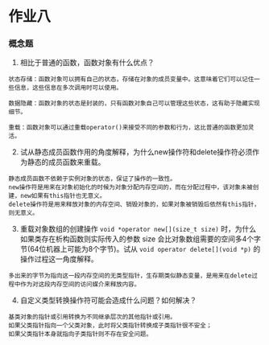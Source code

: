 # 作业八

### 概念题

1. 相比于普通的函数，函数对象有什么优点？
```
状态存储：函数对象可以拥有自己的状态，存储在对象的成员变量中。这意味着它们可以记住一些信息，这些信息在多次调用时可以使用。

数据隐藏：函数对象的状态是封装的，只有函数对象自己可以管理这些状态，这有助于隐藏实现细节。

重载：函数对象可以通过重载operator()来接受不同的参数和行为，这比普通的函数更加灵活。
```

2. 试从静态成员函数作用的角度解释，为什么new操作符和delete操作符必须作为静态的成员函数来重载。
```
静态成员函数不依赖于实例对象的状态，保证了操作的一致性。
new操作符是用来在对象初始化的时候为对象分配内存空间的，而在分配过程中，该对象未被创建，new如果有this指针也无意义。
delete操作符是用来释放对象的内存空间、销毁对象的，如果对象被销毁后依然有this指针，则无意义。
```

3. 重载对象数组的创建操作 `void *operator new[](size_t size)` 时，为什么如果类存在析构函数则实际传入的参数 size 会比对象数组需要的空间多4个字节(64位机器上可能为8个字节)。试从 `void operator delete[](void *p)` 的操作过程这一角度解释。
```
多出来的字节为指向这一段内存空间的无类型指针，生存期类似静态变量，是用来在delete过程中作为对这段内存空间的访问媒介来释放内容。
```

4. 自定义类型转换操作符可能会造成什么问题？如何解决？
```
基类对象的指针或引用转换为不同继承层次的其他指针或引用。
如果父类指针指向一个父类对象，此时将父类指针转换成子类指针很不安全；
如果父类指针本身就指向子类指针则不存在安全问题。
```
